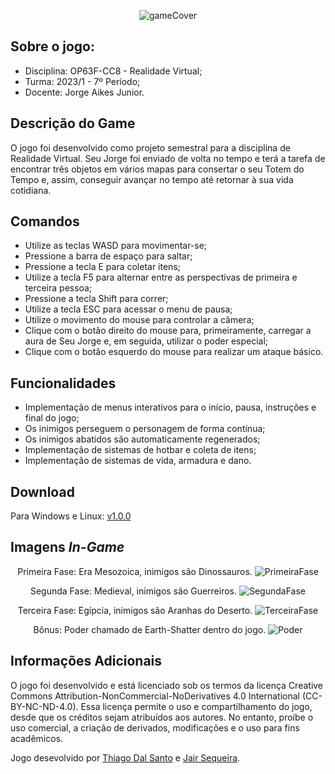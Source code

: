 <div align="center">
  
![gameCover](https://imgur.com/IEHYzcI.png)  

</div>

## Sobre o jogo:

* Disciplina: OP63F-CC8 - Realidade Virtual;
* Turma: 2023/1 - 7º Período;
* Docente: Jorge Aikes Junior.

## Descrição do Game
O jogo foi desenvolvido como projeto semestral para a disciplina de Realidade Virtual. Seu Jorge foi enviado de volta no tempo e terá a tarefa de encontrar três objetos em vários mapas para consertar o seu Totem do Tempo e, assim, conseguir avançar no tempo até retornar à sua vida cotidiana.

## Comandos 
* Utilize as teclas WASD para movimentar-se;
* Pressione a barra de espaço para saltar;
* Pressione a tecla E para coletar itens;
* Utilize a tecla F5 para alternar entre as perspectivas de primeira e terceira pessoa;
* Pressione a tecla Shift para correr;
* Utilize a tecla ESC para acessar o menu de pausa;
* Utilize o movimento do mouse para controlar a câmera;
* Clique com o botão direito do mouse para, primeiramente, carregar a aura de Seu Jorge e, em seguida, utilizar o poder especial;
* Clique com o botão esquerdo do mouse para realizar um ataque básico.

## Funcionalidades
* Implementação de menus interativos para o início, pausa, instruções e final do jogo;
* Os inimigos perseguem o personagem de forma contínua;
* Os inimigos abatidos são automaticamente regenerados;
* Implementação de sistemas de hotbar e coleta de itens;
* Implementação de sistemas de vida, armadura e dano.

## Download
Para Windows e Linux: [v1.0.0](https://github.com/thiagodalsanto/as-aventuras-de-jorge-3/releases/download/v1.0.0/Final.zip)

## Imagens *In-Game*
<div align="center">

Primeira Fase: Era Mesozoica, inimigos são Dinossauros.
![PrimeiraFase](https://imgur.com/mqh6lA7.png)

Segunda Fase: Medieval, inimigos são Guerreiros.
![SegundaFase](https://imgur.com/QMz9MnP.png)

Terceira Fase: Egípcia, inimigos são Aranhas do Deserto.
![TerceiraFase](https://imgur.com/feH6F0K.png)

Bônus: Poder chamado de Earth-Shatter dentro do jogo.
![Poder](https://imgur.com/2nJHCl3.png)

</div>

## Informações Adicionais
O jogo foi desenvolvido e está licenciado sob os termos da licença Creative Commons Attribution-NonCommercial-NoDerivatives 4.0 International (CC-BY-NC-ND-4.0). Essa licença permite o uso e compartilhamento do jogo, desde que os créditos sejam atribuídos aos autores. No entanto, proíbe o uso comercial, a criação de derivados, modificações e o uso para fins acadêmicos.

Jogo desevolvido por [Thiago Dal Santo](https://github.com/thiagodalsanto) e [Jair Sequeira](https://github.com/Evon09).
